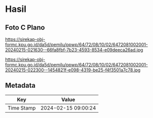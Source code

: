 # Hasil

## Foto C Plano

https://sirekap-obj-formc.kpu.go.id/da5d/pemilu/ppwp/64/72/08/10/02/6472081002001-20240215-021630--66fa8fbf-7b23-4593-8534-e09deeca26ad.jpg

https://sirekap-obj-formc.kpu.go.id/da5d/pemilu/ppwp/64/72/08/10/02/6472081002001-20240215-022300--1454821f-e098-4319-be25-f4f3501a7c78.jpg


## Metadata

| Key        | Value               |
| ---------- | ------------------- |
| Time Stamp | 2024-02-15 09:00:24 |



